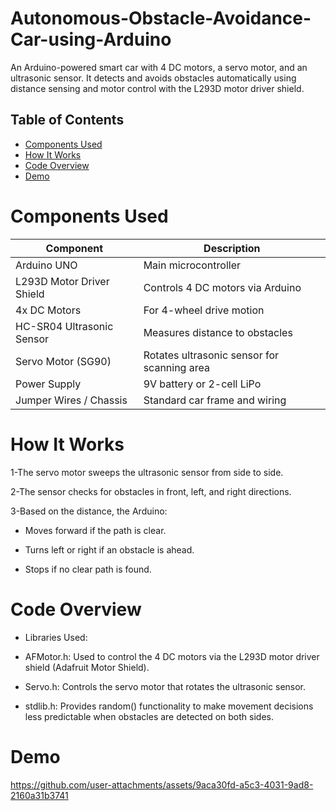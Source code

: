 # Autonomous-Obstacle-Avoidance-Car-using-Arduino
An Arduino-powered smart car with 4 DC motors, a servo motor, and an ultrasonic sensor. It detects and avoids obstacles automatically using distance sensing and motor control with the L293D motor driver shield.

## Table of Contents

- [Components Used](#components-used)
- [How It Works](#how-it-works)
- [Code Overview](#code-overview)
- [Demo](#demo)


# Components Used

| Component                 | Description                                 |
| ------------------------- | ------------------------------------------- |
| Arduino UNO               | Main microcontroller                        |
| L293D Motor Driver Shield | Controls 4 DC motors via Arduino            |
| 4x DC Motors              | For 4-wheel drive motion                    |
| HC-SR04 Ultrasonic Sensor | Measures distance to obstacles              |
| Servo Motor (SG90)        | Rotates ultrasonic sensor for scanning area |
| Power Supply              | 9V battery or 2-cell LiPo                   |
| Jumper Wires / Chassis    | Standard car frame and wiring               |

# How It Works
1-The servo motor sweeps the ultrasonic sensor from side to side.

2-The sensor checks for obstacles in front, left, and right directions.

3-Based on the distance, the Arduino:

- Moves forward if the path is clear.

- Turns left or right if an obstacle is ahead.

- Stops if no clear path is found.

# Code Overview

- Libraries Used:

- AFMotor.h: Used to control the 4 DC motors via the L293D motor driver shield (Adafruit Motor Shield).

- Servo.h: Controls the servo motor that rotates the ultrasonic sensor.

- stdlib.h: Provides random() functionality to make movement decisions less predictable when obstacles are detected on both sides.

# Demo

https://github.com/user-attachments/assets/9aca30fd-a5c3-4031-9ad8-2160a31b3741

